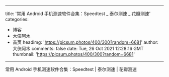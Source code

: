 
---
title: '常用 Android 手机测速软件合集：Speedtest _ 泰尔测速 _ 花瓣测速'
categories: 
 - 博客
 - 大侠阿木
 - 首页
headimg: 'https://picsum.photos/400/300?random=6681'
author: 大侠阿木
comments: false
date: Tue, 26 Oct 2021 12:28:16 GMT
thumbnail: 'https://picsum.photos/400/300?random=6681'
---

<div>   
常用 Android 手机测速软件合集：Speedtest | 泰尔测速 | 花瓣测速  
</div>
            